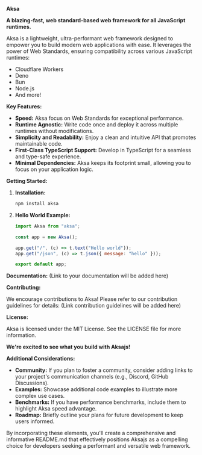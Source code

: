 **Aksa**

**A blazing-fast, web standard-based web framework for all JavaScript runtimes.**

Aksa is a lightweight, ultra-performant web framework designed to empower you to build modern web applications with ease. It leverages the power of Web Standards, ensuring compatibility across various JavaScript runtimes:

- Cloudflare Workers
- Deno
- Bun
- Node.js
- And more!

**Key Features:**

- **Speed:** Aksa focus on Web Standards for exceptional performance.
- **Runtime Agnostic:** Write code once and deploy it across multiple runtimes without modifications.
- **Simplicity and Readability:** Enjoy a clean and intuitive API that promotes maintainable code.
- **First-Class TypeScript Support:** Develop in TypeScript for a seamless and type-safe experience.
- **Minimal Dependencies:** Aksa keeps its footprint small, allowing you to focus on your application logic.

**Getting Started:**

1. **Installation:**

   ```bash
   npm install aksa
   ```

2. **Hello World Example:**

   ```javascript
   import Aksa from "aksa";

   const app = new Aksa();

   app.get("/", (c) => t.text("Hello world"));
   app.get("/json", (c) => t.json({ message: "hello" }));

   export default app;
   ```

**Documentation:**
(Link to your documentation will be added here)

**Contributing:**

We encourage contributions to Aksa! Please refer to our contribution guidelines for details: (Link contribution guidelines will be added here)

**License:**

Aksa is licensed under the MIT License. See the LICENSE file for more information.

**We're excited to see what you build with Aksajs!**

**Additional Considerations:**

- **Community:** If you plan to foster a community, consider adding links to your project's communication channels (e.g., Discord, GitHub Discussions).
- **Examples:** Showcase additional code examples to illustrate more complex use cases.
- **Benchmarks:** If you have performance benchmarks, include them to highlight Aksa speed advantage.
- **Roadmap:** Briefly outline your plans for future development to keep users informed.

By incorporating these elements, you'll create a comprehensive and informative README.md that effectively positions Aksajs as a compelling choice for developers seeking a performant and versatile web framework.
